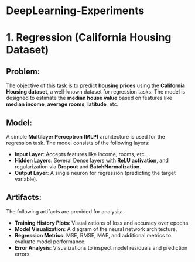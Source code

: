 # DeepLearning-Experiments


# 1. Regression (California Housing Dataset)

## Problem:
The objective of this task is to predict **housing prices** using the **California Housing dataset**, a well-known dataset for regression tasks. The model is designed to estimate the **median house value** based on features like **median income**, **average rooms**, **latitude**, etc.

## Model:
A simple **Multilayer Perceptron (MLP)** architecture is used for the regression task. The model consists of the following layers:
- **Input Layer**: Accepts features like income, rooms, etc.
- **Hidden Layers**: Several Dense layers with **ReLU activation**, and regularization via **Dropout** and **BatchNormalization**.
- **Output Layer**: A single neuron for regression (predicting the target variable).

## Artifacts:
The following artifacts are provided for analysis:
- **Training History Plots**: Visualizations of loss and accuracy over epochs.
- **Model Visualization**: A diagram of the neural network architecture.
- **Regression Metrics**: MSE, RMSE, MAE, and additional metrics to evaluate model performance.
- **Error Analysis**: Visualizations to inspect model residuals and prediction errors.
